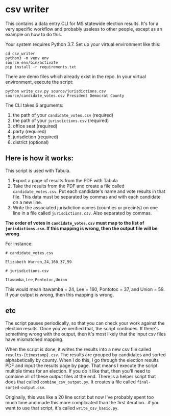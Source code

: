# csv writer
This contains a data entry CLI for MS statewide election results. It's for a very specific workflow and probably useless to other people, except as an example on how to do this.

Your system requires Python 3.7. Set up your virtual environment like this:
```
cd csv_writer
python3 -m venv env
source env/bin/activate
pip install -r requirements.txt
```

There are demo files which already exist in the repo. In your virtual environment, execute the script:
```
python write_csv.py source/jurisdictions.csv source/candidate_votes.csv President Democrat County
```

The CLI takes 6 arguments: 
  1) the path of your `candidate_votes.csv` (required)
  2) the path of your `jurisdictions.csv` (required)
  3) office seat (required)
  4) party (required)
  5) jurisdiction (required)
  6) district (optional)

## Here is how it works:
  This script is used with Tabula. 
  1. Export a page of results from the PDF with Tabula
  2. Take the results from the PDF and create a file called `candidate_votes.csv`. Put each candidate's name and vote results in that file. This data must be separated by commas and with each candidate on a new line. 
  3. Write the associated jurisdiction names (counties or precints) on one line in a file called `jurisdictions.csv`. Also separated by commas. 
  
  **The order of votes in `candidate_votes.csv` must map to the list of `jurisdictions.csv`. If this mapping is wrong, then the output file will be wrong.**

For instance:
```
# candidate_votes.csv

Elizabeth Warren,24,160,37,59
```

```
# jurisdictions.csv

Itawamba,Lee,Pontotoc,Union
```

This would mean Itawamba = 24, Lee = 160, Pontotoc = 37, and Union = 59. If your output is wrong, then this mapping is wrong.

## etc
The script pauses periodically, so that you can check your work against the election results. Once you've verified that, the script continues. If there's something wrong with the output, then it's most likely that the input csv files have mismatched mapping.

When the script is done, it writes the results into a new csv file called `results-{timestamp}.csv`. The results are grouped by candidates and sorted alphabetically by county. When I do this, I go through the election results PDF and input the results page by page. That means I execute the script multiple times for an election. If you do it like that, then you'll need to combine all of these output files at the end. There is a helper script that does that called `combine_csv_output.py`. It creates a file called `final-sorted-output.csv`.

Originally, this was like a 20 line script but now I've probably spent too much time and made this more complicated than the first iteration...if you want to use that script, it's called `write_csv_basic.py`. 
